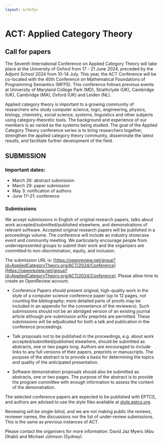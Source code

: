 ```yaml
---
layout: actmfps
---
```


# ACT: Applied Category Theory

## Call for papers

The Seventh International Conference on Applied Category Theory will take place at the University of Oxford from 17 - 21 June 2024, preceded by the Adjoint School 2024 from 10-14 July. This year, the ACT Conference will be co-located with the 40th Conference on Mathematical Foundations of Programming Semantics (MFPS). This conference follows previous events at University of Maryland College Park (MD), Strathclyde (UK), Cambridge (UK), Cambridge (MA), Oxford (UK) and Leiden (NL). 

Applied category theory is important to a growing community of researchers who study computer science, logic, engineering, physics, biology, chemistry, social science, systems, linguistics and other subjects using category-theoretic tools. The background and experience of our members is as varied as the systems being studied. The goal of the Applied Category Theory conference series is to bring researchers together, strengthen the applied category theory community, disseminate the latest results, and facilitate further development of the field.


## SUBMISSION

### Important dates: 

* March 26: abstract submission
* March 29: paper submission
* May 3: notification of authors
* June 17–21: conference

### Submissions 



We accept submissions in English of original research papers, talks about work accepted/submitted/published elsewhere, and demonstrations of relevant software. Accepted original research papers will be published in a proceedings volume. The conference will include an industry showcase event and community meeting. We particularly encourage people from underrepresented groups to submit their work and the organizers are committed to non-discrimination, equity, and inclusion.

The submission URL is:
[https://openreview.net/group?id=AppliedCategoryTheory.org/ACT/2024/Conference](https://openreview.net/group?id=AppliedCategoryTheory.org/ACT/2024/Conference).
Please allow time to create an OpenReview account. 

* Conference Papers should present original, high-quality work in the style of a computer science conference paper (up to 12 pages, not counting the bibliography; more detailed parts of proofs may be included in an appendix for the convenience of the reviewers). Such submissions should not be an abridged version of an existing journal article although pre-submission arXiv preprints are permitted. These submissions will be adjudicated for both a talk and publication in the conference proceedings.

* Talk proposals not to be published in the proceedings, e.g. about work accepted/submitted/published elsewhere, should be submitted as abstracts, one or two pages long. Authors are encouraged to include links to any full versions of their papers, preprints or manuscripts. The purpose of the abstract is to provide a basis for determining the topics and quality of the anticipated presentation.

* Software demonstration proposals should also be submitted as abstracts, one or two pages. The purpose of the abstract is to provide the program committee with enough information to assess the content of the demonstration. 

The selected conference papers are expected to be published with EPTCS, and authors are advised to use the style files available at [style.eptcs.org](https://style.eptcs.org).

Reviewing will be single-blind, and we are not making public the reviews, reviewer names, the discussions nor the list of under-review submissions. This is the same as previous instances of ACT.

Please contact the organisers for more information: 
David Jaz Myers (Abu Dhabi) and Michael Johnson (Sydney).

